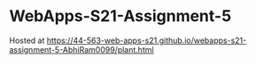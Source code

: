 # WebApps-S21-Assignment-5
Hosted at https://44-563-web-apps-s21.github.io/webapps-s21-assignment-5-AbhiRam0099/plant.html
